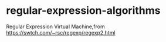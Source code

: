 # regular-expression-algorithms
Regular Expression Virtual Machine,from https://swtch.com/~rsc/regexp/regexp2.html
